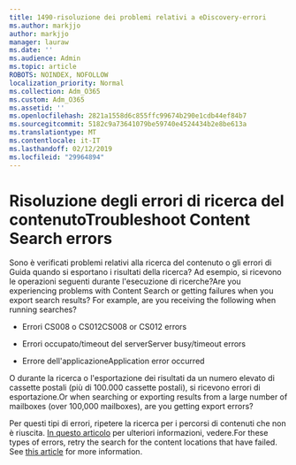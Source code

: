 ```yaml
---
title: 1490-risoluzione dei problemi relativi a eDiscovery-errori
ms.author: markjjo
author: markjjo
manager: lauraw
ms.date: ''
ms.audience: Admin
ms.topic: article
ROBOTS: NOINDEX, NOFOLLOW
localization_priority: Normal
ms.collection: Adm_O365
ms.custom: Adm_O365
ms.assetid: ''
ms.openlocfilehash: 2821a1558d6c855ffc99674b290e1cdb44ef84b7
ms.sourcegitcommit: 5182c9a73641079be59740e4524434b2e8be613a
ms.translationtype: MT
ms.contentlocale: it-IT
ms.lasthandoff: 02/12/2019
ms.locfileid: "29964894"
---
```

# <a name="troubleshoot-content-search-errors"></a><span data-ttu-id="098fa-102">Risoluzione degli errori di ricerca del contenuto</span><span class="sxs-lookup"><span data-stu-id="098fa-102">Troubleshoot Content Search errors</span></span>

<span data-ttu-id="098fa-p101">Sono è verificati problemi relativi alla ricerca del contenuto o gli errori di Guida quando si esportano i risultati della ricerca? Ad esempio, si ricevono le operazioni seguenti durante l'esecuzione di ricerche?</span><span class="sxs-lookup"><span data-stu-id="098fa-p101">Are you experiencing problems with Content Search or getting failures when you export search results? For example, are you receiving the following when running searches?</span></span>

- <span data-ttu-id="098fa-105">Errori CS008 o CS012</span><span class="sxs-lookup"><span data-stu-id="098fa-105">CS008 or CS012 errors</span></span>

- <span data-ttu-id="098fa-106">Errori occupato/timeout del server</span><span class="sxs-lookup"><span data-stu-id="098fa-106">Server busy/timeout errors</span></span>

- <span data-ttu-id="098fa-107">Errore dell'applicazione</span><span class="sxs-lookup"><span data-stu-id="098fa-107">Application error occurred</span></span>

<span data-ttu-id="098fa-108">O durante la ricerca o l'esportazione dei risultati da un numero elevato di cassette postali (più di 100.000 cassette postali), si ricevono errori di esportazione.</span><span class="sxs-lookup"><span data-stu-id="098fa-108">Or when searching or exporting results from a large number of mailboxes (over 100,000 mailboxes), are you getting export errors?</span></span>

<span data-ttu-id="098fa-p102">Per questi tipi di errori, ripetere la ricerca per i percorsi di contenuti che non è riuscita. [In questo articolo](https://docs.microsoft.com/office365/securitycompliance/retry-failed-content-search) per ulteriori informazioni, vedere.</span><span class="sxs-lookup"><span data-stu-id="098fa-p102">For these types of errors, retry the search for the content locations that have failed. See  [this article](https://docs.microsoft.com/office365/securitycompliance/retry-failed-content-search) for more information.</span></span>

